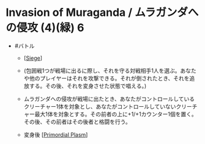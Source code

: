 # Invasion of Muraganda / ムラガンダへの侵攻 (4)(緑) 6

* #バトル
  * [[Siege]]

  * (包囲戦1つが戦場に出るに際し、それを守る対戦相手1人を選ぶ。あなたや他のプレイヤーはそれを攻撃できる。それが倒されたとき、それを追放する。その後、それを変身させた状態で唱える。)
  * ムラガンダへの侵攻が戦場に出たとき、あなたがコントロールしているクリーチャー1体を対象とし、あなたがコントロールしていないクリーチャー最大1体を対象とする。その前者の上に+1/+1カウンター1個を置く。その後、その前者はその後者と格闘を行う。
  * 変身後 [[Primordial Plasm]]

[//begin]: # "Autogenerated link references for markdown compatibility"
[Siege]: docs/KeywordAbilities/Siege.md "Siege / 包囲戦"
[Primordial Plasm]: <Primordial Plasm.md> "Primordial Plasm / 始源の原形質 4/4"
[//end]: # "Autogenerated link references"